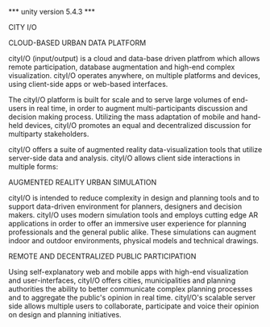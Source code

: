 *** unity version 5.4.3 *** 

CITY I/O

CLOUD-BASED URBAN DATA PLATFORM

cityI/O (input/output) is a cloud and data-base driven platfrom which allows remote participation, database augmentation and high-end complex visualization. cityI/O operates anywhere, on multiple platforms and devices, using client-side apps or web-based interfaces. 

The cityI/O platform is built for scale and to serve large volumes of end-users in real time, in order to augment multi-participants discussion and decision making process. Utilizing the mass adaptation of mobile and hand-held devices, cityI/O promotes an equal and decentralized discussion for multiparty stakeholders.   

cityI/O offers a suite of augmented reality data-visualization tools that utilize server-side data and analysis. cityI/O allows client side interactions in multiple forms:

AUGMENTED REALITY URBAN SIMULATION

cityI/O is intended to reduce complexity in design and planning tools and to support  data-driven environment for planners, designers and decision makers. cityI/O uses modern simulation tools and employs cutting edge AR applications in order to offer an immersive user experience for planning professionals and the general public alike. These simulations can augment indoor and outdoor environments, physical models and technical drawings. 

REMOTE AND DECENTRALIZED PUBLIC PARTICIPATION

Using self-explanatory web and mobile apps with high-end visualization and user-interfaces, cityI/O offers cities, municipalities and planning authorities the ability to better communicate complex planning processes and to aggregate the public's opinion in real time. cityI/O's scalable server side allows multiple users to collaborate, participate and voice their opinion on design and planning initiatives.  
